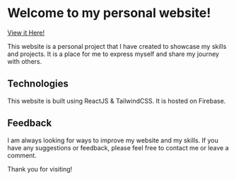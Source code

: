 # Welcome to my personal website!

[View it Here!](https://christian-ivan-garcia.web.app)

This website is a personal project that I have created to showcase my skills and projects. 
It is a place for me to express myself and share my journey with others.

## Technologies

This website is built using ReactJS & TailwindCSS. 
It is hosted on Firebase.

## Feedback

I am always looking for ways to improve my website and my skills. 
If you have any suggestions or feedback, please feel free to contact me or leave a comment.

Thank you for visiting!

